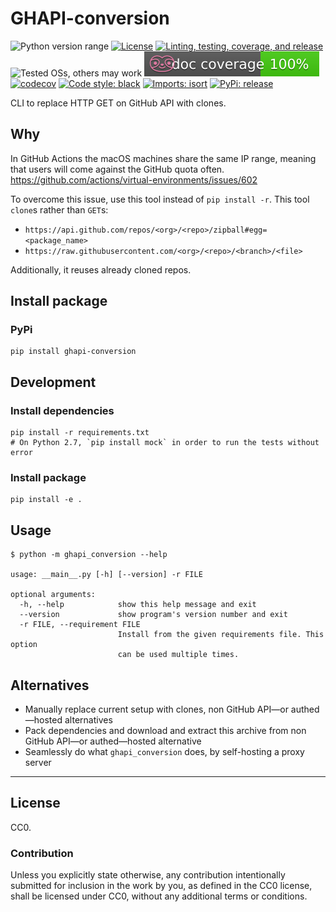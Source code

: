 GHAPI-conversion
================
![Python version range](https://img.shields.io/badge/python-2.7%20|%203.5%20|%203.6%20|%203.7%20|%203.8%20|%203.9%20|%203.10a5-blue.svg)
[![License](https://img.shields.io/badge/license-CC0-blue.svg)](https://creativecommons.org/publicdomain/zero/1.0)
[![Linting, testing, coverage, and release](https://github.com/offscale/GHAPI-conversion/workflows/Linting,%20testing,%20coverage,%20and%20release/badge.svg)](https://github.com/offscale/GHAPI-conversion/actions)
![Tested OSs, others may work](https://img.shields.io/badge/Tested%20on-Linux%20|%20macOS%20|%20Windows-green)
![Documentation coverage](.github/doccoverage.svg)
[![codecov](https://codecov.io/gh/offscale/GHAPI-conversion/branch/master/graph/badge.svg)](https://codecov.io/gh/offscale/GHAPI-conversion)
[![Code style: black](https://img.shields.io/badge/code%20style-black-000000.svg)](https://github.com/psf/black)
[![Imports: isort](https://img.shields.io/badge/%20imports-isort-%231674b1?style=flat&labelColor=ef8336)](https://pycqa.github.io/isort/)
[![PyPi: release](https://img.shields.io/pypi/v/ghapi-conversion.svg?maxAge=3600)](https://pypi.org/project/ghapi-conversion)

CLI to replace HTTP GET on GitHub API with clones.

## Why

In GitHub Actions the macOS machines share the same IP range, meaning that users will come against the GitHub quota often. https://github.com/actions/virtual-environments/issues/602

To overcome this issue, use this tool instead of `pip install -r`. This tool `clone`s rather than `GET`s:

  - `https://api.github.com/repos/<org>/<repo>/zipball#egg=<package_name>`
  - `https://raw.githubusercontent.com/<org>/<repo>/<branch>/<file>`

Additionally, it reuses already cloned repos. 

## Install package

### PyPi

    pip install ghapi-conversion

## Development

### Install dependencies

    pip install -r requirements.txt
    # On Python 2.7, `pip install mock` in order to run the tests without error

### Install package

    pip install -e .

## Usage

    $ python -m ghapi_conversion --help
    
    usage: __main__.py [-h] [--version] -r FILE
    
    optional arguments:
      -h, --help            show this help message and exit
      --version             show program's version number and exit
      -r FILE, --requirement FILE
                            Install from the given requirements file. This option
                            can be used multiple times.

## Alternatives

  - Manually replace current setup with clones, non GitHub API—or authed—hosted alternatives
  - Pack dependencies and download and extract this archive from non GitHub API—or authed—hosted alternative
  - Seamlessly do what `ghapi_conversion` does, by self-hosting a proxy server

---

## License

CC0.

### Contribution

Unless you explicitly state otherwise, any contribution intentionally submitted
for inclusion in the work by you, as defined in the CC0 license, shall be
licensed under CC0, without any additional terms or conditions.

